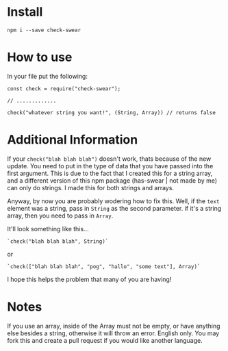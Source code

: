 # Install

```
npm i --save check-swear

```

# How to use

In your file put the following:

```
const check = require("check-swear");

// .............

check("whatever string you want!", (String, Array)) // returns false
```

# Additional Information

If your `check("blah blah blah")` doesn't work, thats because of the new update.
You need to put in the type of data that you have passed into the first argument.
This is due to the fact that I created this for a string array, and a different version of this npm package (has-swear | not made by me) can only do strings. I made this for both strings and arrays.

Anyway, by now you are probably wodering how to fix this. Well, if the `text` element was a string, pass in `String` as the second parameter. if it's a string array, then you need to pass in `Array`.

It'll look something like this...

```
`check("blah blah blah", String)`
```

or

```
`check(["blah blah blah", "pog", "hallo", "some text"], Array)`
```

I hope this helps the problem that many of you are having!

# Notes

If you use an array, inside of the Array must not be empty, or have anything else besides a string, otherwise it will throw an error.
English only. You may fork this and create a pull request if you would like another language.